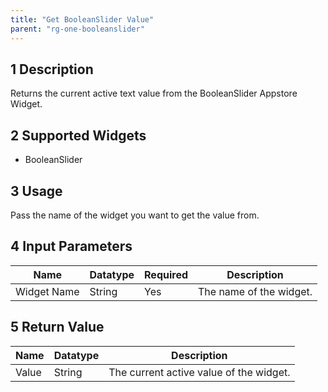 ```yaml
---
title: "Get BooleanSlider Value"
parent: "rg-one-booleanslider"
---
```


## 1 Description

Returns the current active text value from the BooleanSlider Appstore Widget.

## 2 Supported Widgets

* BooleanSlider

## 3 Usage

Pass the name of the widget you want to get the value from.

## 4 Input Parameters

Name | Datatype | Required | Description
---- | -------- | ------- |---------------
Widget Name | String | Yes | The name of the widget.

## 5 Return Value

Name | Datatype | Description
---- | --------- | ---------------
Value | String | The current active value of the widget.
